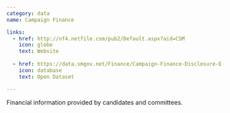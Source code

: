 ```yaml
---
category: data
name: Campaign Finance

links:
  - href: http://nf4.netfile.com/pub2/Default.aspx?aid=CSM
    icon: globe
    text: Website
    
  - href: https://data.smgov.net/Finance/Campaign-Finance-Disclosure-E-Filings/r8vi-rxcc
    icon: database
    text: Open Dataset

---
```


Financial information provided by candidates and committees.